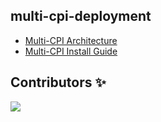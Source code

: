 ## multi-cpi-deployment

- [Multi-CPI Architecture](https://github.com/K-PaaS/application-platform-guide/blob/master/architecture/application_platform/ap_multi_cpi.md)
- [Multi-CPI Install Guide](https://github.com/K-PaaS/application-platform-guide/blob/master/install/application_platform/ap_multi_cpi.md)

## Contributors ✨

<a href="https://github.com/K-PaaS/multi-cpi-deployment/graphs/contributors">
  <img src="https://contrib.rocks/image?repo=K-PaaS/multi-cpi-deployment" />
</a>

